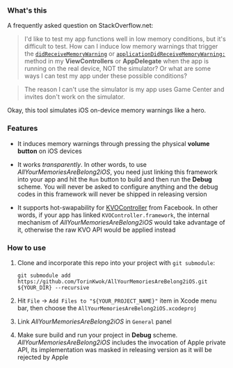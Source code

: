 ### What's this

A frequently asked question on StackOverflow.net:

> I'd like to test my app functions well in low memory conditions, but it's difficult to test. How can I induce low memory warnings that trigger the [`didReceiveMemoryWarning`](https://developer.apple.com/reference/uikit/uiviewcontroller/1621409-didreceivememorywarning?language=objc) or [`applicationDidReceiveMemoryWarning:`](https://developer.apple.com/library/ios/documentation/UIKit/Reference/UIApplicationDelegate_Protocol/#//apple_ref/occ/intfm/UIApplicationDelegate/applicationDidReceiveMemoryWarning:) method in my **ViewControllers** or **AppDelegate** when the app is running on the real device, NOT the simulator? Or what are some ways I can test my app under these possible conditions?

> The reason I can't use the simulator is my app uses Game Center and invites don't work on the simulator.

Okay, this tool simulates iOS on-device memory warnings like a hero.

### Features

* It induces memory warnings through pressing the physical **volume button** on iOS devices

* It works *transparently*. In other words, to use *AllYourMemoriesAreBelong2iOS*, you need just linking this framework into your app and hit the `Run` button to build and then run the **Debug** scheme. You will never be asked to configure anything and the debug codes in this framework will never be shipped in releasing version

* It supports hot-swapability for [KVOController](https://github.com/facebook/KVOController) from Facebook. In other words, if your app has linked `KVOController.framework`, the internal mechanism of *AllYourMemoriesAreBelong2iOS* would take advantage of it, otherwise the raw KVO API would be applied instead

### How to use

1. Clone and incorporate this repo into your project with `git submodule`:
	
	`git submodule add https://github.com/TorinKwok/AllYourMemoriesAreBelong2iOS.git ${YOUR_DIR} --recursive`

2. Hit `File` -> `Add Files to "${YOUR_PROJECT_NAME}"` item in Xcode menu bar, then choose the `AllYourMemoriesAreBelong2iOS.xcodeproj`

3. Link *AllYourMemoriesAreBelong2iOS* in `General` panel

4. Make sure build and run your project in **Debug** scheme. *AllYourMemoriesAreBelong2iOS* includes the invocation of Apple private API, its implementation was masked in releasing version as it will be rejected by Apple